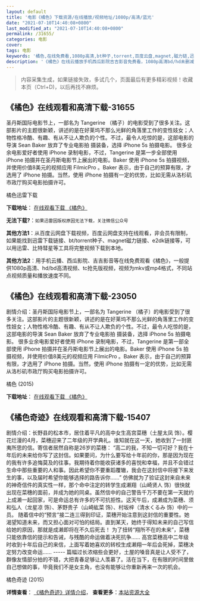 ```yaml
---
layout: default
title: '电影《橘色》下载资源/在线播放/视频地址/1080p/高清/蓝光'
date: "2021-07-10T14:40:08+0800"
last_modified_at: "2021-07-10T14:40:08+0800"
permalink: /31655/
categories: 电影
cover:
tags: 电影
keywords: '橘色,在线免费看,1080p高清,bt种子,torrent,百度云盘,magnet,磁力链,迅雷下载资源'
description: '《橘色》在线云播放手机西瓜影院吉吉影音免费看，1080p高清bd/hd未删减完整版和tc抢先枪版，mkv/mp4格式，附带bt/torrent种子、magnet/磁力链、百度云盘、网盘资源迅雷下载链接'
---
```


>内容采集生成，如果链接失效，多试几个，页面最后有更多精彩视频！收藏本页（Ctrl+D)，以后再找不麻烦。


## 《橘色》在线观看和高清下载-31655

圣丹斯国际电影节上，一部名为 Tangerine （橘子）的电影受到了很多关注。这部影片的主题很新颖，讲述的是在好莱坞不那么光鲜的角落里工作的变性妓女；人物性格冷酷、有趣、有从不让人欺负的个性。不过，最令人吃惊的是，这部电影的导演 Sean Baker 放弃了专业电影拍 摄装备，选择 iPhone 5s 拍摄电影。 很多业余电影爱好者使用 iPhone 录制电影，不过，Tangerine 是第一步全部使用 iPhone 拍摄并在圣丹斯电影节上展出的电影。Baker 使用 iPhone 5s 拍摄视频，并使用价值8美元的视频应用 FilmicPro 。Baker 表示，由于自己的预算有限，才选用了 iPhone 拍摄。当然，使用 iPhone 拍摄有一定的优势，比如无需从洛杉矶市政厅购买电影拍摄许可。<!---剧情end--->


橘色迅雷下载

**下载地址**： [在线观看下载 《橘色》](https://www.993dy.com//vod-detail-id-17024.html) 


**无法下载?**：`如果迅雷因版权原因无法下载，关注微信公众号 `

**其他方法1**：从百度云网盘下载视频，百度云网盘支持在线观看，非会员有限制，如果能找到迅雷下载链接、bt/torrent种子、magnet磁力链接、e2dk链接等，可以用迅雷、比特彗星等工具将完整视频下载到本地。

**其他方法2**：用手机云播、西瓜影院、吉吉影音等在线免费观看《橘色》，一般提供1080p高清、hd/bd高清视频、tc抢先版视频，视频为mkv或mp4格式，不同站点视频质量和播放速度不同。


## 《橘色》在线观看和高清下载-23050

剧情介绍：圣丹斯国际电影节上，一部名为 Tangerine （橘子）的电影受到了很多关注。这部影片的主题很新颖，讲述的是在好莱坞不那么光鲜的角落里工作的变性妓女；人物性格冷酷、有趣、有从不让人欺负的个性。不过，最令人吃惊的是，这部电影的导演 Sean Baker 放弃了专业电影拍 摄装备，选择 iPhone 5s 拍摄电影。 很多业余电影爱好者使用 iPhone 录制电影，不过，Tangerine 是第一部全部使用 iPhone 拍摄并在圣丹斯电影节上展出的电影。Baker 使用 iPhone 5s 拍摄视频，并使用价值8美元的视频应用 FilmicPro 。Baker 表示，由于自己的预算有限，才选用了 iPhone 拍摄。当然，使用 iPhone 拍摄有一定的优势，比如无需从洛杉矶市政厅购买电影拍摄许可。


橘色 (2015)

**下载地址**： [在线观看下载 《橘色》](https://www.btbtdy.me/btdy/dy94.html) 


## 《橘色奇迹》在线观看和高清下载-15407

剧情介绍：长野县的松本市，居住着平凡的高中女生高宫菜穗（土屋太凤 饰）。樱花烂漫的4月，菜穗迎来了二年级的开学典礼。谁知就在这一天，她收到了一封匪夷所思的信。寄信者居然自称是26岁的菜穗： “高二的我，不知一切可好？我在十年后的未来给你写了这封信。如果要问，为什么要写给十年前的你，那是因为现在的我有许多追悔莫及的往事。我期待着你能收获诸多的喜悦和幸福，并且不会错过生命中那些重要的人和事。因此希望你不要重蹈覆辙，我会在这封信中将接下来发生的事，以及届时希望你能够选择的路告诉你……” 仿佛就为了验证这封来自未来的神奇信件的真实性一样，那个命中注定的转学生成濑翔（山崎贤人 饰）很快就出现在菜穗的面前，并成为她的同桌。虽然信中的自己警告千万不要在第一天就约上成濑一起回家，可是命运总有许多的不可抗拒性。这天午后，成濑成为菜穗、须和弘人（龙星凉 饰）、茅野贵子（山崎紘菜 饰）、村坂梓（清水くるみ 饰）中的一员。 随着信中的“预言”接二连三得到印证，菜穗开始注意到这封信的重要性。她渴望知道未来，而又担心面对可怕的结局。直到某天，她终于得知未来的自己写信给她的原因，那就是成濑即将在不久后死去！ 为了扭转“翔所不在的未来”，菜穗只能依靠信的提示和告诫，与残酷的命运做着决死抗争…… 高宫菜穗高中二年级时收到十年后自己的来信，上面写着她喜欢的转校生成濑翔一年后会死掉，菜穗决定努力改变命运…… ----- 篇幅过长浓缩些会更好，土屋的嗓音真是让人受不了，群像友情部分拍的不错，大把青春足够让人羡慕了。活在当下，在有限的时间里做自己想做的事，毕竟我们不是女主角，也没有能够让你重新再来一次的机会。


橘色奇迹 (2015)

**详情查看**： [《橘色奇迹》详情介绍](/movie/15407/)， **查看更多**：[本站资源大全](/movie/t/all/)

